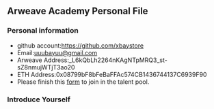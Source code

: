 ## Arweave Academy Personal File

### Personal information

- github account:https://github.com/xbaystore
- Email:uuubayuu@gmail.com
- Arweave Address:_L6kQbLh2264nKAgNTpMRQ3_st-sZ8nmujWTjT3ao20
- ETH Address:0x08799bF8bFeBaFFAc574CB1436744137C6939F90
- Please finish this [form](https://docs.google.com/forms/d/e/1FAIpQLSfWA5fIIcBgmRppm3jNz5vmf9Mai_QMVil-2pO4r7YKn_Zhtw/viewform?usp=sf_link) to join in the talent pool.

### Introduce Yourself
